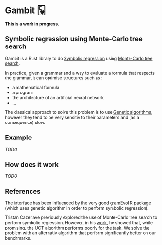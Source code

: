 # Gambit 🂼

**This is a work in progress.**

## Symbolic regression using Monte-Carlo tree search

Gambit is a Rust library to do [Symbolic regression](https://en.wikipedia.org/wiki/Symbolic_regression) using [Monte-Carlo tree search](http://mcts.ai/about/).

In practice, given a grammar and a way to evaluate a formula that respects the grammar, it can optimise structures such as :

- a mathematical formula
- a program
- the architecture of an artificial neural network
- ...

The classical approach to solve this problem is to use [Genetic algorithms](https://en.wikipedia.org/wiki/Genetic_algorithm), however they tend to be very sensitiv to their parameters and (as a consequence) slow.

## Example

*TODO*

## How does it work

*TODO*

## References

The interface has been influenced by the very good [gramEvol](https://github.com/fnoorian/gramEvol) R package (which uses genetic algorithm in order to perform symbolic regression).

Tristan Cazenave previously explored the use of Monte-Carlo tree search to perform symbolic regression.
However, in his [work](https://www.lamsade.dauphine.fr/~cazenave/papers/MCExpression.pdf), he showed that, while promising, the [UCT algorithm](http://mcts.ai/about/) performs poorly for the task.
We solve the problem with an alternativ algorithm that perform significantly better on our benchmarks.

